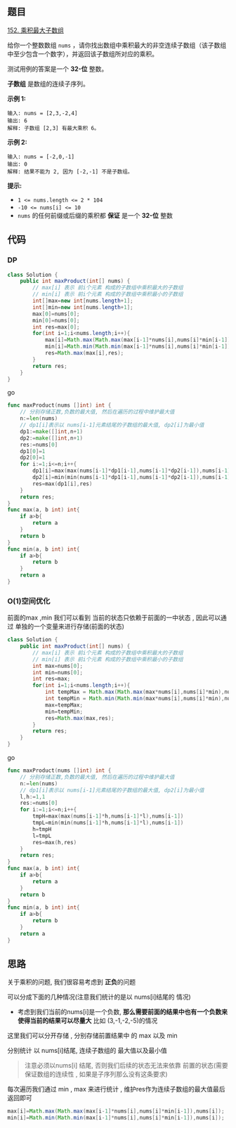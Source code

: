 ## 题目

[152. 乘积最大子数组](https://leetcode.cn/problems/maximum-product-subarray/)

给你一个整数数组 `nums` ，请你找出数组中乘积最大的非空连续子数组（该子数组中至少包含一个数字），并返回该子数组所对应的乘积。

测试用例的答案是一个 **32-位** 整数。

**子数组** 是数组的连续子序列。

 

**示例 1:**

```
输入: nums = [2,3,-2,4]
输出: 6
解释: 子数组 [2,3] 有最大乘积 6。
```

**示例 2:**

```
输入: nums = [-2,0,-1]
输出: 0
解释: 结果不能为 2, 因为 [-2,-1] 不是子数组。
```

 

**提示:**

- `1 <= nums.length <= 2 * 104`
- `-10 <= nums[i] <= 10`
- `nums` 的任何前缀或后缀的乘积都 **保证** 是一个 **32-位** 整数

## 代码

### DP

```java
class Solution {
    public int maxProduct(int[] nums) {
        // max[i] 表示 前i个元素 构成的子数组中乘积最大的子数组
        // min[i] 表示 前i个元素 构成的子数组中乘积最小的子数组
        int[]max=new int[nums.length+1];
        int[]min=new int[nums.length+1];
        max[0]=nums[0];
        min[0]=nums[0];
        int res=max[0];
        for(int i=1;i<nums.length;i++){
            max[i]=Math.max(Math.max(max[i-1]*nums[i],nums[i]*min[i-1]),nums[i]);
            min[i]=Math.min(Math.min(max[i-1]*nums[i],nums[i]*min[i-1]),nums[i]);
            res=Math.max(max[i],res);
        } 
        return res;
    }
}
```

go

```go
func maxProduct(nums []int) int {
    // 分别存储正数,负数的最大值, 然后在遍历的过程中维护最大值
    n:=len(nums)
    // dp1[i]表示以 nums[i-1]元素结尾的子数组的最大值, dp2[i]为最小值
    dp1:=make([]int,n+1)
    dp2:=make([]int,n+1)
    res:=nums[0]
    dp1[0]=1
    dp2[0]=1
    for i:=1;i<=n;i++{
        dp1[i]=max(max(nums[i-1]*dp1[i-1],nums[i-1]*dp2[i-1]),nums[i-1])
        dp2[i]=min(min(nums[i-1]*dp1[i-1],nums[i-1]*dp2[i-1]),nums[i-1])
        res=max(dp1[i],res)
    }   
    return res;
}
func max(a, b int) int{
    if a>b{
        return a
    }
    return b
}
func min(a, b int) int{
    if a>b{
        return b
    }
    return a
}

```

### O(1)空间优化

前面的max ,min 我们可以看到 当前的状态只依赖于前面的一中状态 , 因此可以通过 单独的一个变量来进行存储(前面的状态)

```java
class Solution {
    public int maxProduct(int[] nums) {
        // max[i] 表示 前i个元素 构成的子数组中乘积最大的子数组
        // min[i] 表示 前i个元素 构成的子数组中乘积最小的子数组
        int max=nums[0];
        int min=nums[0];
        int res=max;
        for(int i=1;i<nums.length;i++){
            int tempMax = Math.max(Math.max(max*nums[i],nums[i]*min),nums[i]);
            int tempMin = Math.min(Math.min(max*nums[i],nums[i]*min),nums[i]);
            max=tempMax;
            min=tempMin;
            res=Math.max(max,res);
        } 
        return res;
    }
}
```

go

```go
func maxProduct(nums []int) int {
    // 分别存储正数,负数的最大值, 然后在遍历的过程中维护最大值
    n:=len(nums)
    // dp1[i]表示以 nums[i-1]元素结尾的子数组的最大值, dp2[i]为最小值
    l,h:=1,1
    res:=nums[0]
    for i:=1;i<=n;i++{
        tmpH=max(max(nums[i-1]*h,nums[i-1]*l),nums[i-1])
        tmpL=min(min(nums[i-1]*h,nums[i-1]*l),nums[i-1])
       	h=tmpH
        l=tmpL
        res=max(h,res)
    }   
    return res;
}
func max(a, b int) int{
    if a>b{
        return a
    }
    return b
}
func min(a, b int) int{
    if a>b{
        return b
    }
    return a
}

```

## 思路

关于乘积的问题, 我们很容易考虑到 **正负**的问题

可以分成下面的几种情况(注意我们统计的是以 nums[i]结尾的 情况)

- 考虑到我们当前的nums[i]是一个负数, **那么需要前面的结果中也有一个负数来使得当前的结果可以尽量大** 比如 (3,-1,-2,-5)的情况

这里我们可以分开存储 , 分别存储前置结果中 的 max 以及 min 

分别统计 以 nums[i]结尾,  连续子数组的 最大值以及最小值 

> 注意必须以nums[i] 结尾,  否则我们后续的状态无法来依靠 前置的状态(需要保证数组的连续性 , 如果是子序列那么没有这条要求)

每次遍历我们通过 min  , max  来进行统计 , 维护res作为连续子数组的最大值最后返回即可

```java
max[i]=Math.max(Math.max(max[i-1]*nums[i],nums[i]*min[i-1]),nums[i]);
min[i]=Math.min(Math.min(max[i-1]*nums[i],nums[i]*min[i-1]),nums[i]);
```





